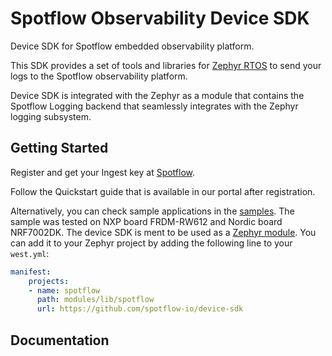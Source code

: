 # Spotflow Observability Device SDK

Device SDK for Spotflow embedded observability platform.

This SDK provides a set of tools and libraries for [Zephyr RTOS](https://www.zephyrproject.org/) to
send your logs to the Spotflow observability platform.

Device SDK is integrated with the Zephyr as a module that contains the Spotflow Logging backend
that seamlessly integrates with the Zephyr logging subsystem.

## Getting Started

Register and get your Ingest key at [Spotflow](https://spotflow.io/).

Follow the Quickstart guide that is available in our portal after registration.

Alternatively, you can check sample applications in the [samples](zephyr/samples).
The sample was tested on NXP board FRDM-RW612 and Nordic board NRF7002DK.
The device SDK is ment to be used as
a [Zephyr module](https://docs.zephyrproject.org/latest/develop/modules.html).
You can add it to your Zephyr project by adding the following line to your `west.yml`:

```yaml
manifest:
    projects:
    - name: spotflow
      path: modules/lib/spotflow
      url: https://github.com/spotflow-io/device-sdk
```

## Documentation




